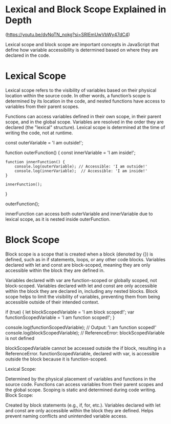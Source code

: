 # Lexical and Block Scope Explained in Depth 
(https://youtu.be/dvNqTN_nokg?si=SRlEmUwVbWy47dC4)
 

Lexical scope and block scope are important concepts in JavaScript that define how variable accessibility is determined based on where they are declared in the code.

 # Lexical Scope
 Lexical scope refers to the visibility of variables based on their physical location within the source code. In other words, a function’s scope is determined by its location in the code, and nested functions have access to variables from their parent scopes.

 Functions can access variables defined in their own scope, in their parent scope, and in the global scope.
Variables are resolved in the order they are declared (the "lexical" structure).
Lexical scope is determined at the time of writing the code, not at runtime.

const outerVariable = 'I am outside!';

function outerFunction() {
    const innerVariable = 'I am inside!';
    
    function innerFunction() {
        console.log(outerVariable); // Accessible: 'I am outside!'
        console.log(innerVariable);  // Accessible: 'I am inside!'
    }
    
    innerFunction();
}

outerFunction();

innerFunction can access both outerVariable and innerVariable due to lexical scope, as it is nested inside outerFunction.

# Block Scope
Block scope is a scope that is created when a block (denoted by {}) is defined, such as in if statements, loops, or any other code blocks. Variables declared with let and const are block-scoped, meaning they are only accessible within the block they are defined in.

Variables declared with var are function-scoped or globally scoped, not block-scoped.
Variables declared with let and const are only accessible within the block they are declared in, including any nested blocks.
Block scope helps to limit the visibility of variables, preventing them from being accessible outside of their intended context.

if (true) {
    let blockScopedVariable = 'I am block scoped!';
    var functionScopedVariable = 'I am function scoped!';
}

console.log(functionScopedVariable); // Output: 'I am function scoped!'
console.log(blockScopedVariable);    // ReferenceError: blockScopedVariable is not defined

blockScopedVariable cannot be accessed outside the if block, resulting in a ReferenceError.
functionScopedVariable, declared with var, is accessible outside the block because it is function-scoped.

Lexical Scope:

Determined by the physical placement of variables and functions in the source code.
Functions can access variables from their parent scopes and the global scope.
Scoping is static and determined during code writing.
Block Scope:

Created by block statements (e.g., if, for, etc.).
Variables declared with let and const are only accessible within the block they are defined.
Helps prevent naming conflicts and unintended variable access.